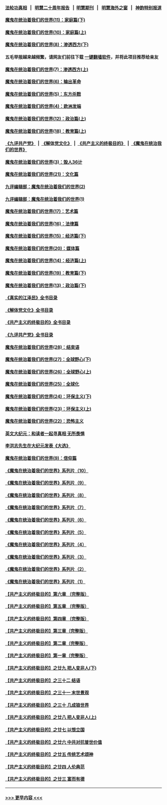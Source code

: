 #### [法轮功真相](https://github.com/gfw-breaker/truth/blob/master/README.md?t=0) &nbsp;&nbsp;|&nbsp;&nbsp; [明慧二十周年报告](https://github.com/gfw-breaker/mh-reports/blob/master/README.md?t=0) &nbsp;&nbsp;|&nbsp;&nbsp;[明慧期刊](https://github.com/gfw-breaker/mh-qikan) &nbsp;&nbsp;|&nbsp;&nbsp; [明慧海外之窗](https://github.com/gfw-breaker/mh-news/blob/master/README.md?t=0) &nbsp;&nbsp;|&nbsp;&nbsp; [神韵特别报道](https://github.com/gfw-breaker/mh-news/blob/master/shenyun.md?t=0)
#### [魔鬼在统治着我们的世界(11)：家庭篇(下)](../pages/nsc422/n10440961.md?t=11191901) 
#### [魔鬼在统治着我们的世界(10)：家庭篇(上)](../pages/nsc422/n10435448.md?t=11191901) 
#### [魔鬼在统治着我们的世界(8)：渗透西方(下)](../pages/nsc422/n10429603.md?t=11191901) 
#### 五毛举报越来越频繁，请网友们前往下载 [一键翻墙软件](https://github.com/gfw-breaker/ssr-accounts)，并将此项目推荐给亲友
#### [魔鬼在统治着我们的世界(7)：渗透西方(上)](../pages/nsc422/n10426013.md?t=11191901) 
#### [魔鬼在统治着我们的世界(6)：输出革命](../pages/nsc422/n10421536.md?t=11191901) 
#### [魔鬼在统治着我们的世界(5)：东方杀戮](../pages/nsc422/n10417707.md?t=11191901) 
#### [魔鬼在统治着我们的世界(4)：欧洲发端](../pages/nsc422/n10414890.md?t=11191901) 
#### [魔鬼在统治着我们的世界(12)：政治篇(上)](../pages/nsc422/n10444576.md?t=11191901) 
#### [魔鬼在统治着我们的世界(18)：教育篇(上)](../pages/nsc422/n10526970.md?t=11191901) 
#### [《九评共产党》](https://github.com/begood0513/9ping.md/blob/master/README.md) &nbsp;|&nbsp; [《解体党文化》](../../../../jtdwh.md/blob/master/README.md)  &nbsp;|&nbsp; [《共产主义的终极目的》](../../../../gczydzjmd.md/blob/master/README.md) &nbsp;|&nbsp; [《魔鬼在统治我们的世界》](../../../../mgztzwmdsj.md/blob/master/README.md) 
#### [魔鬼在统治着我们的世界(3)：毁人36计](../pages/nsc422/n10411583.md?t=11191901) 
#### [魔鬼在统治着我们的世界(21)：文化篇](../pages/nsc422/n10597706.md?t=11191901) 
#### [九评编辑部：魔鬼在统治着我们的世界(2)](../pages/nsc422/n10410036.md?t=11191901) 
#### [九评编辑部：魔鬼在统治着我们的世界(1)](../pages/nsc422/n10406825.md?t=11191901) 
#### [魔鬼在统治着我们的世界(17)：艺术篇](../pages/nsc422/n10499093.md?t=11191901) 
#### [魔鬼在统治着我们的世界(16)：法律篇](../pages/nsc422/n10485969.md?t=11191901) 
#### [魔鬼在统治着我们的世界(15)：经济篇(下)](../pages/nsc422/n10469975.md?t=11191901) 
#### [魔鬼在统治着我们的世界(20)：媒体篇](../pages/nsc422/n10586579.md?t=11191901) 
#### [魔鬼在统治着我们的世界(14)：经济篇(上)](../pages/nsc422/n10457370.md?t=11191901) 
#### [魔鬼在统治着我们的世界(19)：教育篇(下)](../pages/nsc422/n10564808.md?t=11191901) 
#### [魔鬼在统治着我们的世界(13)：政治篇(下)](../pages/nsc422/n10448270.md?t=11191901) 
#### [《真实的江泽民》全书目录](../pages/nsc422/n13721399.md?t=11191901) 
#### [《解体党文化》全书目录](../pages/nsc422/n13721157.md?t=11191901) 
#### [《共产主义的终极目的》全书目录](../pages/nsc422/n13721048.md?t=11191901) 
#### [《九评共产党》全书目录](../pages/nsc422/n13708085.md?t=11191901) 
#### [魔鬼在统治着我们的世界(28)：结束语](../pages/nsc422/n10936246.md?t=11191901) 
#### [魔鬼在统治着我们的世界(27)：全球野心(下)](../pages/nsc422/n10928319.md?t=11191901) 
#### [魔鬼在统治着我们的世界(26)：全球野心(上)](../pages/nsc422/n10900318.md?t=11191901) 
#### [魔鬼在统治着我们的世界(25)：全球化](../pages/nsc422/n10788205.md?t=11191901) 
#### [魔鬼在统治着我们的世界(24)：环保主义(下)](../pages/nsc422/n10695307.md?t=11191901) 
#### [魔鬼在统治着我们的世界(23)：环保主义(上)](../pages/nsc422/n10688613.md?t=11191901) 
#### [魔鬼在统治着我们的世界(22)：恐怖主义](../pages/nsc422/n10614727.md?t=11191901) 
#### [英文大纪元：和读者一起寻真相 无所畏惧](../pages/nsc422/n12542027.md?t=11191901) 
#### [李洪志先生在大纪元发表《大选》](../pages/nsc422/n12534746.md?t=11191901) 
#### [魔鬼在统治着我们的世界(9)：信仰篇](../pages/nsc422/n10432159.md?t=11191901) 
#### [《魔鬼在统治着我们的世界》系列片（10）](../pages/nsc422/n12292670.md?t=11191901) 
#### [《魔鬼在统治着我们的世界》系列片（9）](../pages/nsc422/n12290859.md?t=11191901) 
#### [《魔鬼在统治着我们的世界》系列片（8）](../pages/nsc422/n12287445.md?t=11191901) 
#### [《魔鬼在统治着我们的世界》系列片（7）](../pages/nsc422/n12283425.md?t=11191901) 
#### [《魔鬼在统治着我们的世界》系列片（6）](../pages/nsc422/n12282314.md?t=11191901) 
#### [《魔鬼在统治着我们的世界》系列片（5）](../pages/nsc422/n12281419.md?t=11191901) 
#### [《魔鬼在统治着我们的世界》系列片（4）](../pages/nsc422/n12274024.md?t=11191901) 
#### [《魔鬼在统治着我们的世界》系列片（3）](../pages/nsc422/n12271322.md?t=11191901) 
#### [《魔鬼在统治着我们的世界》系列片（2）](../pages/nsc422/n12269049.md?t=11191901) 
#### [《魔鬼在统治着我们的世界》系列片（1）](../pages/nsc422/n12267575.md?t=11191901) 
#### [【共产主义的终极目的】第六章 （完整版）](../pages/nsc422/n11428913.md?t=11191901) 
#### [【共产主义的终极目的】第五章 （完整版）](../pages/nsc422/n11428912.md?t=11191901) 
#### [【共产主义的终极目的】第四章 （完整版）](../pages/nsc422/n11428907.md?t=11191901) 
#### [【共产主义的终极目的】第三章（完整版）](../pages/nsc422/n11428848.md?t=11191901) 
#### [【共产主义的终极目的】第二章（完整版）](../pages/nsc422/n11428831.md?t=11191901) 
#### [【共产主义的终极目的】第一章（完整版）](../pages/nsc422/n11417651.md?t=11191901) 
#### [【共产主义的终极目的】之廿九 把人变非人(下)](../pages/nsc422/n11344140.md?t=11191901) 
#### [【共产主义的终极目的】之三十二 结语](../pages/nsc422/n11360535.md?t=11191901) 
#### [【共产主义的终极目的】之三十一 末世景观](../pages/nsc422/n11351129.md?t=11191901) 
#### [【共产主义的终极目的】之三十 几成狼世界](../pages/nsc422/n11348280.md?t=11191901) 
#### [【共产主义的终极目的】之廿八 把人变非人(上)](../pages/nsc422/n11340492.md?t=11191901) 
#### [【共产主义的终极目的】之廿七 以恨立国](../pages/nsc422/n11336944.md?t=11191901) 
#### [【共产主义的终极目的】之廿六 中共对抗普世价值](../pages/nsc422/n11324785.md?t=11191901) 
#### [【共产主义的终极目的】之廿五 传统艺术颂神](../pages/nsc422/n11296396.md?t=11191901) 
#### [【共产主义的终极目的】之廿四 人伦典范](../pages/nsc422/n11296397.md?t=11191901) 
#### [【共产主义的终极目的】之廿三 富而有德](../pages/nsc422/n11283598.md?t=11191901) 

----
#### [ >>> 更早内容 <<< ](../indexes/nsc422-earlier.md)
